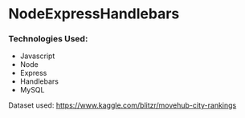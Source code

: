 # NodeExpressHandlebars

### Technologies Used:

* Javascript
* Node
* Express
* Handlebars
* MySQL

Dataset used:
https://www.kaggle.com/blitzr/movehub-city-rankings
